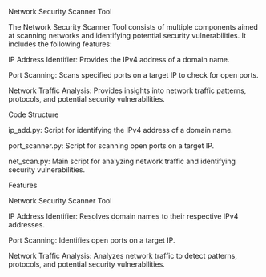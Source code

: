 Network Security Scanner Tool

The Network Security Scanner Tool consists of multiple components aimed at scanning networks and identifying potential security vulnerabilities. It includes the following features:

IP Address Identifier: Provides the IPv4 address of a domain name.

Port Scanning: Scans specified ports on a target IP to check for open ports.

Network Traffic Analysis: Provides insights into network traffic patterns, protocols, and potential security vulnerabilities.

Code Structure

ip_add.py: Script for identifying the IPv4 address of a domain name.

port_scanner.py: Script for scanning open ports on a target IP.

net_scan.py: Main script for analyzing network traffic and identifying security vulnerabilities.

Features

Network Security Scanner Tool

IP Address Identifier: Resolves domain names to their respective IPv4 addresses.

Port Scanning: Identifies open ports on a target IP.

Network Traffic Analysis: Analyzes network traffic to detect patterns, protocols, and potential security vulnerabilities.
